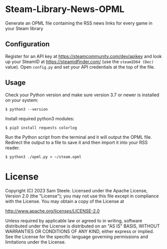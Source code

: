 # Steam-Library-News-OPML

Generate an OPML file containing the RSS news links for every game in your Steam library

## Configuration

Register for an API key at https://steamcommunity.com/dev/apikey and look up your SteamID at https://steamidfinder.com/ (use the `steamID64 (Dec)` value).  Open `config.py` and set your API credentials at the top of the file.

## Usage

Check your Python version and make sure version 3.7 or newer is installed on your system:

```shell
$ python3 --version
```

Install required python3 modules:

```shell
$ pip3 install requests colorlog
```

Run the Python script from the terminal and it will output the OPML file.
Redirect the output to a file to save it and then import it into your RSS reader.

```shell
$ python3 ./opml.py > ~/steam.opml
```

# License

Copyright (C) 2023 Sam Steele. Licensed under the Apache License, Version 2.0 (the "License"); you may not use this file except in compliance with the License. You may obtain a copy of the License at

http://www.apache.org/licenses/LICENSE-2.0

Unless required by applicable law or agreed to in writing, software distributed under the License is distributed on an "AS IS" BASIS, WITHOUT WARRANTIES OR CONDITIONS OF ANY KIND, either express or implied. See the License for the specific language governing permissions and limitations under the License.
